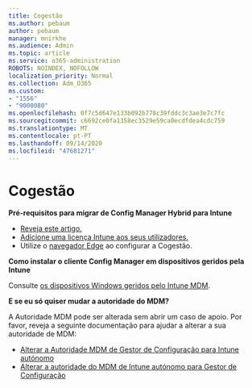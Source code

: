 ```yaml
---
title: Cogestão
ms.author: pebaum
author: pebaum
manager: mnirkhe
ms.audience: Admin
ms.topic: article
ms.service: o365-administration
ROBOTS: NOINDEX, NOFOLLOW
localization_priority: Normal
ms.collection: Adm_O365
ms.custom:
- "1556"
- "9000080"
ms.openlocfilehash: 0f7c5d647e133b092b778c39fddc3c3ae3e7c7fc
ms.sourcegitcommit: c6692ce0fa1358ec3529e59ca0ecdfdea4cdc759
ms.translationtype: MT
ms.contentlocale: pt-PT
ms.lasthandoff: 09/14/2020
ms.locfileid: "47681271"
---
```

# <a name="co-management"></a>Cogestão

**Pré-requisitos para migrar de Config Manager Hybrid para Intune**

- [Reveja este artigo.](https://docs.microsoft.com/configmgr/mdm/deploy-use/migrate-hybridmdm-to-intunesa)
- [Adicione uma licença Intune aos seus utilizadores.](https://docs.microsoft.com/intune/licenses-assign)
- Utilize o [navegador Edge](https://www.microsoft.com/windows/microsoft-edge) ao configurar a Cogestão.

**Como instalar o cliente Config Manager em dispositivos geridos pela Intune**

Consulte [os dispositivos Windows geridos pelo Intune MDM](https://docs.microsoft.com/configmgr/core/clients/deploy/deploy-clients-to-windows-computers#bkmk_mdm).

**E se eu só quiser mudar a autoridade do MDM?**

A Autoridade MDM pode ser alterada sem abrir um caso de apoio. Por favor, reveja a seguinte documentação para ajudar a alterar a sua autoridade de MDM:

- [Alterar a Autoridade MDM de Gestor de Configuração para Intune autónomo](https://docs.microsoft.com/configmgr/mdm/deploy-use/migrate-change-mdm-authority)
- [Alterar a autoridade do MDM de Intune autónomo para Gestor de Configuração](https://docs.microsoft.com/configmgr/mdm/deploy-use/change-mdm-authority)
